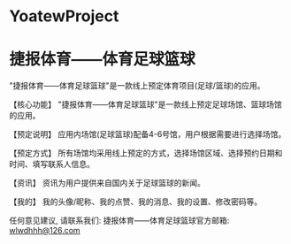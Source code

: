 # YoatewProject
# 捷报体育——体育足球篮球

  "捷报体育——体育足球篮球"是一款线上预定体育项目(足球/篮球)的应用。
  
  【核心功能】
  "捷报体育——体育足球篮球"是一款线上预定足球场馆、篮球场馆的应用。
  
  【预定说明】 
  应用内场馆(足球篮球)配备4-6号馆，用户根据需要进行选择场馆。
  
  【预定方式】 
  所有场馆均采用线上预定的方式，选择场馆区域、选择预约日期和时间、填写联系人信息。

  【资讯】
  资讯为用户提供来自国内关于足球篮球的新闻。

  【我的】
  我的头像/昵称、我的点赞、我的消息、我的设置、修改密码等。
  
  任何意见建议, 请联系我们: 
  捷报体育——体育足球篮球官方邮箱: wlwdhhh@126.com
